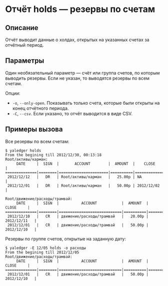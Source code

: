 # Отчёт holds — резервы по счетам

## Описание

Отчёт выводит данные о холдах, открытых на указанных счетах за отчётный период.

## Параметры

Один необязательный параметр — счёт или группа счетов, по которым выводить резервы. Если не указан, то выводятся резервы по всем счетам.

Опции:

* `-o`, `--only-open`. Показывать только счета, которые были открыты на конец отчётного периода.
* `-C`, `--csv`. Если указано, то отчёт выводится в виде CSV.

## Примеры вызова

Все резервы по всем счетам:

    $ yaledger holds
    From the begining till 2012/12/30, 00:13:18
    Root/активы/карман:
         DATE     |  SIGN  |       ACCOUNT        |  AMOUNT  |    CLOSE     |    
    ==============|========|======================|==========|==============|    
     2012/12/12   |   DR   | Root/активы/карман   |   25.00р | NA           |    
     2012/12/01   |   DR   | Root/активы/карман   |   50.00р | 2012/12/02   |    

    Root/движение/расходы/трамвай:
         DATE     |  SIGN  |          ACCOUNT           |  AMOUNT  |    CLOSE     |    
    ==============|========|============================|==========|==============|    
     2012/12/10   |   CR   | движение/расходы/трамвай   |   20.00р | 2012/12/11   |    
     2012/12/01   |   CR   | движение/расходы/трамвай   |   50.00р | 2012/12/10   |

Резервы по группе счетов, открытые на заданную дату:

    $ yaledger -E 12/05 holds -o расходы
    From the begining till 2012/12/05
    Root/движение/расходы/трамвай:
         DATE     |  SIGN  |          ACCOUNT           |  AMOUNT  |    CLOSE     |   
    ==============|========|============================|==========|==============|   
     2012/12/01   |   CR   | движение/расходы/трамвай   |   50.00р | 2012/12/10   |

